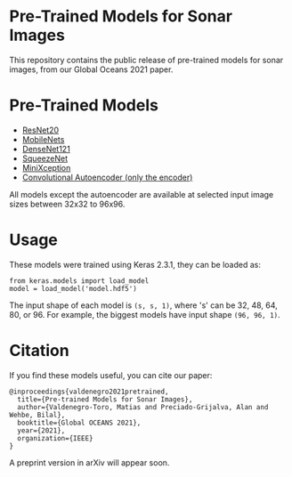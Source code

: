 # Pre-Trained Models for Sonar Images

This repository contains the public release of pre-trained models for sonar images, from our Global Oceans 2021 paper.

# Pre-Trained Models

- [ResNet20](https://github.com/mvaldenegro/pretrained-models-sonar-images/releases/tag/resnet20v1.0)
- [MobileNets](https://github.com/mvaldenegro/pretrained-models-sonar-images/releases/tag/mobilenetv1.0)
- [DenseNet121](https://github.com/mvaldenegro/pretrained-models-sonar-images/releases/tag/mobilenetv1.0)
- [SqueezeNet](https://github.com/mvaldenegro/pretrained-models-sonar-images/releases/tag/squeezenetv1.0)
- [MiniXception](https://github.com/mvaldenegro/pretrained-models-sonar-images/releases/tag/minixceptionv1.0)
- [Convolutional Autoencoder (only the encoder)](https://github.com/mvaldenegro/pretrained-models-sonar-images/releases/tag/encoderv1.0)

All models except the autoencoder are available at selected input image sizes between 32x32 to 96x96.

# Usage

These models were trained using Keras 2.3.1, they can be loaded as:

    from keras.models import load_model
    model = load_model('model.hdf5')

The input shape of each model is `(s, s, 1)`, where 's' can be 32, 48, 64, 80, or 96. For example, the biggest models have input shape `(96, 96, 1)`.

# Citation

If you find these models useful, you can cite our paper:

    @inproceedings{valdenegro2021pretrained,
      title={Pre-trained Models for Sonar Images},
      author={Valdenegro-Toro, Matias and Preciado-Grijalva, Alan and Wehbe, Bilal},
      booktitle={Global OCEANS 2021},
      year={2021},
      organization={IEEE}
    }

A preprint version in arXiv will appear soon.
